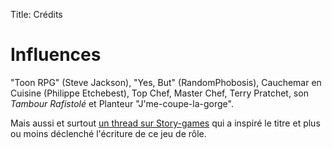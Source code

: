 Title: Crédits

# Influences

"Toon RPG" (Steve Jackson), "Yes, But" (RandomPhobosis), Cauchemar en Cuisine
(Philippe Etchebest), Top Chef, Master Chef, Terry Pratchet, son *Tambour Rafistolé*
et Planteur "J'me-coupe-la-gorge".

Mais aussi et surtout [un thread sur Story-games](http://www.story-games.com/forums/discussion/comment/360979#Comment_360979)
qui a inspiré le titre et plus ou moins déclenché l'écriture de ce jeu de rôle.
